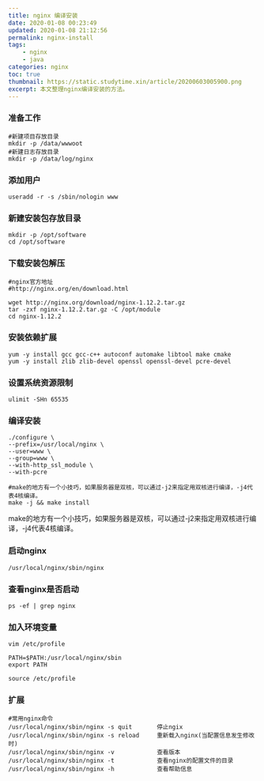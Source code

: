 ```yaml
---
title: nginx 编译安装
date: 2020-01-08 00:23:49
updated: 2020-01-08 21:12:56
permalink: nginx-install
tags: 
    - nginx
    - java
categories: nginx
toc: true
thumbnail: https://static.studytime.xin/article/20200603005900.png
excerpt: 本文整理nginx编译安装的方法。
---
```


### 准备工作
```
#新建项目存放目录   
mkdir -p /data/wwwoot  	
#新建日志存放目录	
mkdir -p /data/log/nginx	
```

### 添加用户
```
useradd -r -s /sbin/nologin www
````

### 新建安装包存放目录
```
mkdir -p /opt/software
cd /opt/software
```
### 下载安装包解压
```
#nginx官方地址
#http://nginx.org/en/download.html

wget http://nginx.org/download/nginx-1.12.2.tar.gz
tar -zxf nginx-1.12.2.tar.gz -C /opt/module
cd nginx-1.12.2
```
### 安装依赖扩展
```
yum -y install gcc gcc-c++ autoconf automake libtool make cmake
yum -y install zlib zlib-devel openssl openssl-devel pcre-devel
```

### 设置系统资源限制
```
ulimit -SHn 65535
```

### 编译安装
```
./configure \
--prefix=/usr/local/nginx \
--user=www \
--group=www \
--with-http_ssl_module \
--with-pcre

#make的地方有一个小技巧，如果服务器是双核，可以通过-j2来指定用双核进行编译，-j4代表4核编译。
make -j && make install
```
make的地方有一个小技巧，如果服务器是双核，可以通过-j2来指定用双核进行编译，-j4代表4核编译。

### 启动nginx
```
/usr/local/nginx/sbin/nginx
```

### 查看nginx是否启动
```
ps -ef | grep nginx 
```

### 加入环境变量
```
vim /etc/profile

PATH=$PATH:/usr/local/nginx/sbin
export PATH

source /etc/profile
```

### 扩展
```
#常用nginx命令
/usr/local/nginx/sbin/nginx -s quit       停止ngix
/usr/local/nginx/sbin/nginx -s reload     重新载入nginx(当配置信息发生修改时)
/usr/local/nginx/sbin/nginx -v            查看版本
/usr/local/nginx/sbin/nginx -t            查看nginx的配置文件的目录
/usr/local/nginx/sbin/nginx -h            查看帮助信息
```

